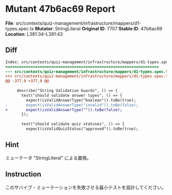 # Mutant 47b6ac69 Report

**File**: src/contexts/quiz-management/infrastructure/mappers/d1-types.spec.ts
**Mutator**: StringLiteral
**Original ID**: 7707
**Stable ID**: 47b6ac69
**Location**: L381:34–L381:43

## Diff

```diff
Index: src/contexts/quiz-management/infrastructure/mappers/d1-types.spec.ts
===================================================================
--- src/contexts/quiz-management/infrastructure/mappers/d1-types.spec.ts	original
+++ src/contexts/quiz-management/infrastructure/mappers/d1-types.spec.ts	mutated #7707
@@ -377,9 +377,9 @@
 
     describe("String Validation Guards", () => {
       test("should validate answer types", () => {
         expect(isValidAnswerType("boolean")).toBe(true);
-        expect(isValidAnswerType("invalid")).toBe(false);
+        expect(isValidAnswerType("")).toBe(false);
       });
 
       test("should validate quiz statuses", () => {
         expect(isValidQuizStatus("approved")).toBe(true);
```

## Hint

ミューテータ "StringLiteral" による置換。

## Instruction

このサバイブ・ミューテーションを失敗させる最小テストを設計してください。

